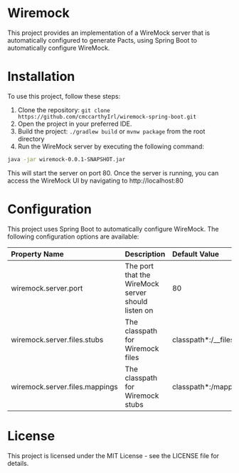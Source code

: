 # Wiremock

This project provides an implementation of a WireMock server that is automatically configured to generate Pacts, using Spring Boot to automatically configure WireMock.

# Installation 
To use this project, follow these steps:

1. Clone the repository: `git clone https://github.com/cmccarthyIrl/wiremock-spring-boot.git` <br>
2. Open the project in your preferred IDE. <br>
3. Build the project: `./gradlew build` or `mvnw package` from the root directory<br>
4. Run the WireMock server by executing the following command:

```bash
java -jar wiremock-0.0.1-SNAPSHOT.jar
```

This will start the server on port 80. Once the server is running, you can access the WireMock UI by navigating to http://localhost:80

# Configuration
This project uses Spring Boot to automatically configure WireMock. The following configuration options are available:

| Property Name                  | Description                                        | Default Value        |
|:-------------------------------|:---------------------------------------------------|:---------------------|
| wiremock.server.port           | The port that the WireMock server should listen on | 80                   |
| wiremock.server.files.stubs    | The classpath for Wiremock files                   | classpath*:/__files  |
| wiremock.server.files.mappings | The classpath for Wiremock stubs                   | classpath*:/mappings |

# License
This project is licensed under the MIT License - see the LICENSE file for details.
